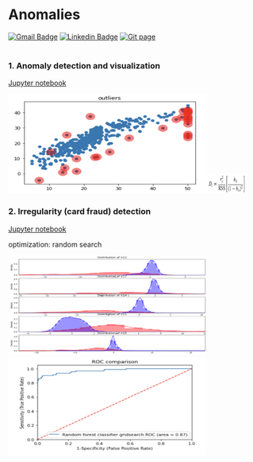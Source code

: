 # Anomalies

[![Gmail Badge](https://img.shields.io/badge/Gmail-d14836?style=flat-square&logo=Gmail&logoColor=white&link=mailto:reejugn.kim@gmail.com)](mailto:reejung.kim@gmail.com) 
[![Linkedin Badge](https://img.shields.io/badge/-LinkedIn-blue?style=flat-square&logo=Linkedin&logoColor=white&link=www.linkedin.com/in/reejungkim/)](https://www.linkedin.com/in/reejungkim/) 
[![Git page](http://img.shields.io/badge/-Portfolio-black?style=flat-square&logo=github&link=https://reejungkim.github.io/)](https://reejungkim.github.io/)
<br></br>

### 1. Anomaly detection and visualization
[Jupyter notebook](Boston%20housing%20outliers.ipynb)

<img src="img/outliers.png" height="200" width="400"><img src="img/cooks_distance.png" height="40" width="80">
    
### 2. Irregularity (card fraud) detection
[Jupyter notebook](credit%20card%20fraud%20detection%20v2.ipynb)

optimization: random search

<img src="img/difference.png" height="200" width="400"><img src="img/fraud_detection_roc.png" height="200" width="400">



